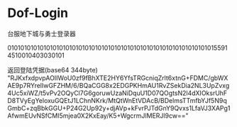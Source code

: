 # Dof-Login
台服地下城与勇士登录器


010101010101010101010101010101010101010101010101010101010101010155914510010403030101

返回登陆凭据(base64 344byte)
"RJKxfxdpvpAOIIWoU0zf9fBhXTE2HY6YfsTRGcniqZrlt6xtnG+FDMC/gbWXAE9p7RYrelIwGFZHM/6/BQaCGG8x2EDGPKHmAU1RvZSekDia2NL3UpZvxg4Uc5xiWZ/t5vPv2OQyCl7G6goruwUzaNiDquU1D07QOgtsN2l4dXIOksrUhFD8TVyEgYeloxuGQEtJ1LChnNKrk/MtQtWnEtVDAcB/BDelmsTTmfbYJf5N9qGmbC+zqBbkGGU+P24G2Up92y+djAVp+kFvrPJTdGnY9Qvxs1LfaVJ3XAPg1AfwmEUvNSfCMI5mjea0X2KxEay/K5+WgcrmJlMERJl9cw=="
